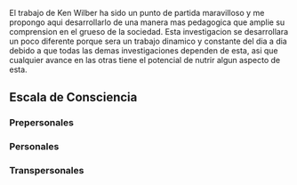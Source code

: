 El trabajo de Ken Wilber ha sido un punto de partida maravilloso y me propongo aqui desarrollarlo de una manera mas pedagogica que amplie su comprension en el grueso de la sociedad. Esta investigacion se desarrollara un poco diferente porque sera un trabajo dinamico y constante del dia a dia debido a que todas las demas investigaciones dependen de esta, asi que cualquier avance en las otras tiene el potencial de nutrir algun aspecto de esta.

## Escala de Consciencia

### Prepersonales
####
### Personales

### Transpersonales